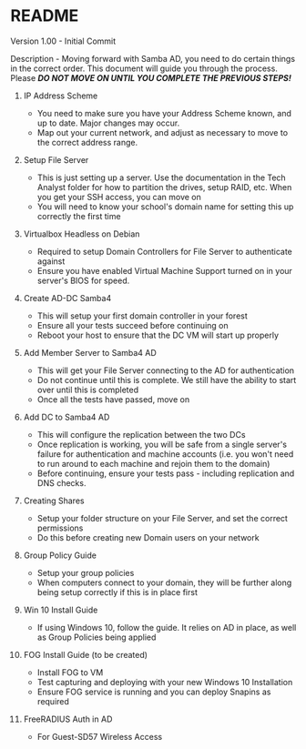 README
===

Version 1.00 - Initial Commit

Description - Moving forward with Samba AD, you need to do certain things in the correct order. This document will guide you through the process. Please ***DO NOT MOVE ON UNTIL YOU COMPLETE THE PREVIOUS STEPS!***

1. IP Address Scheme
	- You need to make sure you have your Address Scheme known, and up to date. Major changes may occur.
	- Map out your current network, and adjust as necessary to move to the correct address range.

2. Setup File Server
	- This is just setting up a server. Use the documentation in the Tech Analyst folder for how to partition the drives, setup RAID, etc. When you get your SSH access, you can move on
	- You will need to know your school's domain name for setting this up correctly the first time
3. Virtualbox Headless on Debian
	- Required to setup Domain Controllers for File Server to authenticate against
	- Ensure you have enabled Virtual Machine Support turned on in your server's BIOS for speed.
4. Create AD-DC Samba4
	- This will setup your first domain controller in your forest
	- Ensure all your tests succeed before continuing on
	- Reboot your host to ensure that the DC VM will start up properly
5. Add Member Server to Samba4 AD
	- This will get your File Server connecting to the AD for authentication
	- Do not continue until this is complete. We still have the ability to start over until this is completed
	- Once all the tests have passed, move on
6. Add DC to Samba4 AD
	- This will configure the replication between the two DCs
	- Once replication is working, you will be safe from a single server's failure for authentication and machine accounts (i.e. you won't need to run around to each machine and rejoin them to the domain)
	- Before continuing, ensure your tests pass - including replication and DNS checks.
7. Creating Shares
	- Setup your folder structure on your File Server, and set the correct permissions
	- Do this before creating new Domain users on your network
8. Group Policy Guide
	- Setup your group policies
	- When computers connect to your domain, they will be further along being setup correctly if this is in place first
9. Win 10 Install Guide
	- If using Windows 10, follow the guide. It relies on AD in place, as well as Group Policies being applied
10. FOG Install Guide (to be created)
	- Install FOG to VM
	- Test capturing and deploying with your new Windows 10 Installation
	- Ensure FOG service is running and you can deploy Snapins as required
11. FreeRADIUS Auth in AD
	- For Guest-SD57 Wireless Access